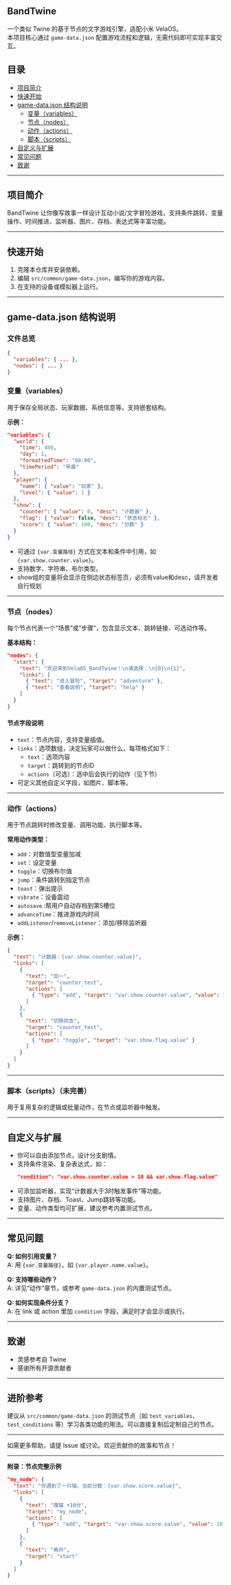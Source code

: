 ## BandTwine

一个类似 Twine 的基于节点的文字游戏引擎，适配小米 VelaOS。  
本项目核心通过 `game-data.json` 配置游戏流程和逻辑，无需代码即可实现丰富交互。

## 目录

- [项目简介](#项目简介)
- [快速开始](#快速开始)
- [game-data.json 结构说明](#game-datajson-结构说明)
  - [变量（variables）](#变量variables)
  - [节点（nodes）](#节点nodes)
  - [动作（actions）](#动作actions)
  - [脚本（scripts）](#脚本scripts)
- [自定义与扩展](#自定义与扩展)
- [常见问题](#常见问题)
- [致谢](#致谢)

---

## 项目简介

BandTwine 让你像写故事一样设计互动小说/文字冒险游戏，支持条件跳转、变量操作、时间推进、监听器、图片、存档、表达式等丰富功能。

---

## 快速开始

1. 克隆本仓库并安装依赖。
2. 编辑 `src/common/game-data.json`，编写你的游戏内容。
3. 在支持的设备或模拟器上运行。

---

## game-data.json 结构说明

### 文件总览

```json
{
  "variables": { ... },
  "nodes": { ... }
}
```

### 变量（variables）

用于保存全局状态、玩家数据、系统信息等。支持嵌套结构。

**示例：**

```json
"variables": {
  "world": {
    "time": 480,
    "day": 1,
    "formattedTime": "08:00",
    "timePeriod": "早晨"
  },
  "player": {
    "name": { "value": "玩家" },
    "level": { "value": 1 }
  },
  "show": {
    "counter": { "value": 0, "desc": "计数器" },
    "flag": { "value": false, "desc": "状态标志" },
    "score": { "value": 100, "desc": "分数" }
  }
}
```

- 可通过 `{var.变量路径}` 方式在文本和条件中引用，如 `{var.show.counter.value}`。
- 支持数字、字符串、布尔类型。
- show组的变量将会显示在侧边状态标签页，必须有value和desc，请开发者自行规划

---

### 节点（nodes）

每个节点代表一个“场景”或“步骤”，包含显示文本、跳转链接、可选动作等。

**基本结构：**

```json
"nodes": {
  "start": {
    "text": "欢迎来到VelaOS_BandTwine！\n请选择：\n{0}\n{1}",
    "links": [
      { "text": "进入冒险", "target": "adventure" },
      { "text": "查看说明", "target": "help" }
    ]
  }
}
```

#### 节点字段说明

- `text`：节点内容，支持变量插值。
- `links`：选项数组，决定玩家可以做什么，每项格式如下：
  - `text`：选项内容
  - `target`：跳转到的节点ID
  - `actions`（可选）：选中后会执行的动作（见下节）
- 可定义其他自定义字段，如图片、脚本等。

---

### 动作（actions）

用于节点跳转时修改变量、调用功能、执行脚本等。

**常用动作类型：**

- `add`：对数值型变量加减
- `set`：设定变量
- `toggle`：切换布尔值
- `jump`：条件跳转到指定节点
- `toast`：弹出提示
- `vibrate`：设备震动
- `autosave` :帮用户自动存档到第5槽位
- `advanceTime`：推进游戏内时间
- `addListener`/`removeListener`：添加/移除监听器

**示例：**

```json
{
  "text": "计数器：{var.show.counter.value}",
  "links": [
    {
      "text": "加一",
      "target": "counter_test",
      "actions": [
        { "type": "add", "target": "var.show.counter.value", "value": 1 }
      ]
    },
    {
      "text": "切换状态",
      "target": "counter_test",
      "actions": [
        { "type": "toggle", "target": "var.show.flag.value" }
      ]
    }
  ]
}
```

---

### 脚本（scripts）（未完善）

用于复用复杂的逻辑或批量动作，在节点或监听器中触发。

---

## 自定义与扩展

- 你可以自由添加节点，设计分支剧情。
- 支持条件渲染、复杂表达式，如：
  ```json
  "condition": "var.show.counter.value > 10 && var.show.flag.value"
  ```
- 可添加监听器，实现“计数器大于3时触发事件”等功能。
- 支持图片、存档、Toast、Jump跳转等功能。
- 变量、动作类型均可扩展，建议参考内置测试节点。

---

## 常见问题

**Q: 如何引用变量？**  
A: 用 `{var.变量路径}`，如 `{var.player.name.value}`。

**Q: 支持哪些动作？**  
A: 详见“动作”章节，或参考 `game-data.json` 的内置测试节点。

**Q: 如何实现条件分支？**  
A: 在 link 或 action 里加 `condition` 字段，满足时才会显示或执行。

---

## 致谢

- 灵感参考自 Twine
- 感谢所有开源贡献者

---

## 进阶参考

建议从 `src/common/game-data.json` 的测试节点（如 `test_variables`、`test_conditions` 等）学习各类功能的用法。可以直接复制后定制自己的节点。

---

如需更多帮助，请提 Issue 或讨论。欢迎贡献你的故事和节点！

---

**附录：节点完整示例**

```json
"my_node": {
  "text": "你遇到了一只猫，当前分数：{var.show.score.value}",
  "links": [
    {
      "text": "撸猫 +10分",
      "target": "my_node",
      "actions": [
        { "type": "add", "target": "var.show.score.value", "value": 10 }
      ]
    },
    {
      "text": "离开",
      "target": "start"
    }
  ]
}
```
